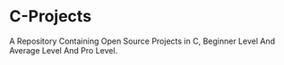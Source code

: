 # C-Projects
  A Repository Containing Open Source Projects in C, Beginner Level And Average Level And Pro Level.
